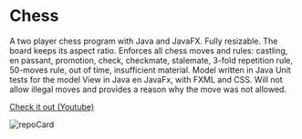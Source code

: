 # Chess
A two player chess program with Java and JavaFX.
Fully resizable. The board keeps its aspect ratio.
Enforces all chess moves and rules: castling, en passant, promotion, check, checkmate,
stalemate, 3-fold repetition rule, 50-moves rule, out of time, insufficient material.
Model written in Java
Unit tests for the model
View in Java en JavaFx, with FXML and CSS.
Will not allow illegal moves and provides a reason why the move was not allowed.

[Check it out (Youtube)](https://youtu.be/4ueerDilA-E)

![repoCard](https://user-images.githubusercontent.com/87835378/127415438-35e1297c-6e95-4762-99e8-ddc6db12d4c2.png)

